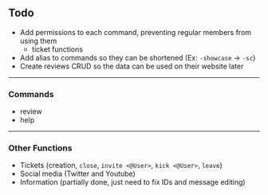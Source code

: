 ## Todo

- Add permissions to each command, preventing regular members from using them
  - ticket functions
- Add alias to commands so they can be shortened (Ex: `-showcase` -> `-sc`)
- Create reviews CRUD so the data can be used on their website later

---

### Commands

- review
- help

---

### Other Functions

- Tickets (creation, `close`, `invite <@User>`, `kick <@User>`, `leave`)
- Social media (Twitter and Youtube)
- Information (partially done, just need to fix IDs and message editing)
